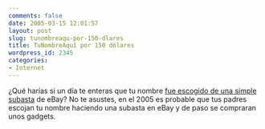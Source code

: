 ```yaml
---
comments: false
date: 2005-03-15 12:01:57
layout: post
slug: tunombreaqu-por-150-dlares
title: TuNombreAquí por 150 dólares
wordpress_id: 2345
categories:
- Internet
---
```


¿Qué harías si un día te enteras que tu nombre [fue escogido de una simple subasta](http://cgi.ebay.com/ws/eBayISAPI.dll?ViewItem&#38;category=1467&#38;item=5565338696&#38;rd=1&#38;ssPageName=WDVW) de eBay? No te asustes, en el 2005 es probable que tus padres escojan tu nombre haciendo una subasta en eBay y de paso se compraran unos gadgets.




 

